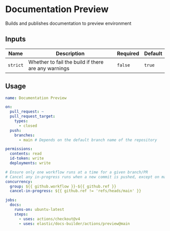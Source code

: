 <!-- 
    this documentation was generated by https://github.com/reakaleek/gh-action-readme 
    with the command `VERSION=main gh action-readme update`    
-->

# <!--name-->Documentation Preview<!--/name-->

<!--description-->
Builds and publishes documentation to preview environment
<!--/description-->

## Inputs

<!--inputs-->
| Name     | Description                                         | Required | Default |
|----------|-----------------------------------------------------|----------|---------|
| `strict` | Whether to fail the build if there are any warnings | `false`  | `true`  |
<!--/inputs-->


## Usage

<!--usage action="elastic/docs-builder/actions/preview" version="env:VERSION"-->
```yaml
name: Documentation Preview

on:
  pull_request: ~
  pull_request_target:
    types:
      - closed
  push:
    branches:  
      - main # Depends on the default branch name of the repository

permissions:
  contents: read
  id-token: write
  deployments: write

# Ensure only one workflow runs at a time for a given branch/PR
# Cancel any in-progress runs when a new commit is pushed, except on main branch
concurrency:
  group: ${{ github.workflow }}-${{ github.ref }}
  cancel-in-progress: ${{ github.ref != 'refs/heads/main' }}

jobs:
  docs:
    runs-on: ubuntu-latest
    steps:
      - uses: actions/checkout@v4
      - uses: elastic/docs-builder/actions/preview@main
```
<!--/usage-->
